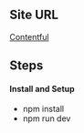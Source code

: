 ## Site URL

[Contentful]([https://www.figma.com/file/XtVr3JRCGWyZESYxd9EhZK/Contentful?node-id=0%3A1&t=SNnU6FgNUQXktIFb-1](https://teal-horse-42f09c.netlify.app/))

## Steps

#### Install and Setup

- npm install
- npm run dev
